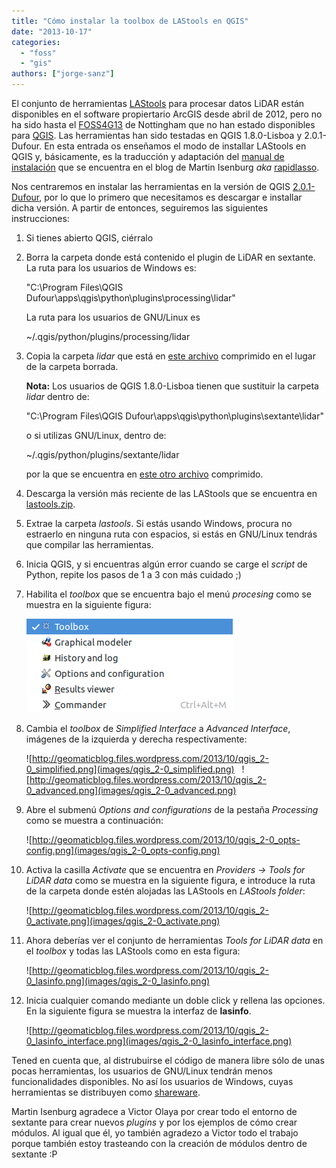 ```yaml
---
title: "Cómo instalar la toolbox de LAStools en QGIS"
date: "2013-10-17"
categories: 
  - "foss"
  - "gis"
authors: ["jorge-sanz"]
---
```


El conjunto de herramientas [LAStools](https://twitter.com/lastools) para procesar datos LiDAR están disponibles en el software propiertario ArcGIS desde abril de 2012, pero no ha sido hasta el [FOSS4G13](http://2013.foss4g.org/) de Nottingham que no han estado disponibles para [QGIS](http://www.qgis.org/). Las herramientas han sido testadas en QGIS 1.8.0-Lisboa y 2.0.1-Dufour. En esta entrada os enseñamos el modo de installar LAStools en QGIS y, básicamente, es la traducción y adaptación del [manual de instalación](http://rapidlasso.com/2013/09/29/how-to-install-lastools-toolbox-in-qgis/) que se encuentra en el blog de Martin Isenburg _aka_ [rapidlasso](https://twitter.com/rapidlasso).

Nos centraremos en instalar las herramientas en la versión de QGIS [2.0.1-Dufour](http://www.qgis.org/es/site/forusers/download.html), por lo que lo primero que necesitamos es descargar e installar dicha versión. A partir de entonces, seguiremos las siguientes instrucciones:

1. Si tienes abierto QGIS, ciérralo
    
2. Borra la carpeta donde está contenido el plugin de LiDAR en sextante. La ruta para los usuarios de Windows es:
    
    "C:\\Program Files\\QGIS Dufour\\apps\\qgis\\python\\plugins\\processing\\lidar"
    
    La ruta para los usuarios de GNU/Linux es
    
    ~/.qgis/python/plugins/processing/lidar
    
3. Copia la carpeta _lidar_ que está en [este archivo](http://lastools.org/download/QGIS_2_0_toolbox.zip) comprimido en el lugar de la carpeta borrada.
    
    **Nota:** Los usuarios de QGIS 1.8.0-Lisboa tienen que sustituir la carpeta _lidar_ dentro de:
    
    "C:\\Program Files\\QGIS Dufour\\apps\\qgis\\python\\plugins\\sextante\\lidar"
    
    o si utilizas GNU/Linux, dentro de:
    
    ~/.qgis/python/plugins/sextante/lidar
    
    por la que se encuentra en [este otro archivo](http://lastools.org/download/QGIS_1_8_toolbox.zip) comprimido.
4. Descarga la versión más reciente de las LAStools que se encuentra en [lastools.zip](http://lastools.org/download/lastools.zip).
    
5. Extrae la carpeta _lastools_. Si estás usando Windows, procura no estraerlo en ninguna ruta con espacios, si estás en GNU/Linux tendrás que compilar las herramientas.
    
6. Inicia QGIS, y si encuentras algún error cuando se carge el _script_ de Python, repite los pasos de 1 a 3 con más cuidado ;)
    
7. Habilita el _toolbox_ que se encuentra bajo el menú _procesing_ como se muestra en la siguiente figura:
    
    ![images/qgis_2-0_menu_toolbox.png](images/qgis_2-0_menu_toolbox.png)
8. Cambia el _toolbox_ de _Simplified Interface_ a _Advanced Interface_, imágenes de la izquierda y derecha respectivamente:
    
    ![http://geomaticblog.files.wordpress.com/2013/10/qgis_2-0_simplified.png](images/qgis_2-0_simplified.png)   ![http://geomaticblog.files.wordpress.com/2013/10/qgis_2-0_advanced.png](images/qgis_2-0_advanced.png)
9. Abre el submenú _Options and configurations_ de la pestaña _Processing_ como se muestra a continuación:
    
    ![http://geomaticblog.files.wordpress.com/2013/10/qgis_2-0_opts-config.png](images/qgis_2-0_opts-config.png)
10. Activa la casilla _Activate_ que se encuentra en _Providers -> Tools for LiDAR data_ como se muestra en la siguiente figura, e introduce la ruta de la carpeta donde estén alojadas las LAStools en _LAStools folder_:
    
    ![http://geomaticblog.files.wordpress.com/2013/10/qgis_2-0_activate.png](images/qgis_2-0_activate.png)
11. Ahora deberías ver el conjunto de herramientas _Tools for LiDAR data_ en el _toolbox_ y todas las LAStools como en esta figura:
    
    ![http://geomaticblog.files.wordpress.com/2013/10/qgis_2-0_lasinfo.png](images/qgis_2-0_lasinfo.png)
12. Inicia cualquier comando mediante un doble click y rellena las opciones. En la siguiente figura se muestra la interfaz de **lasinfo**.
    
    ![http://geomaticblog.files.wordpress.com/2013/10/qgis_2-0_lasinfo_interface.png](images/qgis_2-0_lasinfo_interface.png)

Tened en cuenta que, al distrubuirse el código de manera libre sólo de unas pocas herramientas, los usuarios de GNU/Linux tendrán menos funcionalidades disponibles. No así los usuarios de Windows, cuyas herramientas se distribuyen como [shareware](http://es.wikipedia.org/wiki/Shareware).

Martin Isenburg agradece a Victor Olaya por crear todo el entorno de sextante para crear nuevos _plugins_ y por los ejemplos de cómo crear módulos. Al igual que él, yo también agradezo a Victor todo el trabajo porque también estoy trasteando con la creación de módulos dentro de sextante :P
